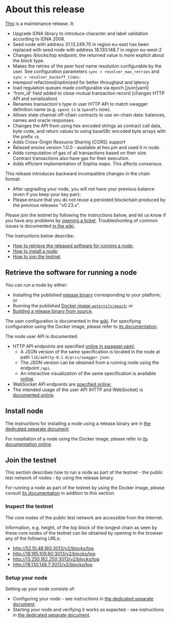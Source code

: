 # About this release

[This][this-release] is a maintenance release.
It:
* Upgrade IDNA library to introduce character and label validation according to IDNA 2008.
* Seed node with address 31.13.249.70 in region eu-east has been replaced with seed node with address 18.130.148.7 in region eu-west-2
* Changes /blocks/top endpoint, the returned value is more explicit about the block type.
* Makes the retries of the peer host name resolution configurable by the user. See configuration parameters `sync > resolver_max_retries` and `sync > resolver_backoff_times`.
* mempool refactored/optimized for better throughput and latency
* load regulation queues made configurable via epoch.[json|yaml]
* 'from_id' field added to close-mutual transaction record
  (changes HTTP API and serialization)
* Renames transaction's type in user HTTP API to match swagger definition name (e.g. `spend_tx` is `SpendTx` now).
* Allows state channel off-chain contracts to use on-chain data: balances,
  names and oracle responses.
* Changes the API from using hex encoded strings as contract call data, byte code, and return values to using base58c encoded byte arrays with the prefix `cb_`
* Adds Cross-Origin Resource Sharing (CORS) support
* Relased enoise version 1.0.0 - available at hex.pm and used it in node.
* Adds computation of gas of all transactions based on their size. Contract transactions also have gas for their execution.
* Adds efficient implementation of Sophia maps. This affects consensus.

[this-release]: https://github.com/aeternity/epoch/releases/tag/v0.24.0

This release introduces backward incompatible changes in the chain format:
* After upgrading your node, you will not have your previous balance (even if you keep your key pair);
* Please ensure that you do not reuse a persisted blockchain produced by the previous releases "v0.23.x".

Please join the testnet by following the instructions below, and let us know if you have any problems by [opening a ticket](https://github.com/aeternity/epoch/issues).
Troubleshooting of common issues is documented [in the wiki](https://github.com/aeternity/epoch/wiki/Troubleshooting).

The instructions below describe:
* [How to retrieve the released software for running a node](#retrieve-the-software-for-running-a-node);
* [How to install a node](#install-node);
* [How to join the testnet](#join-the-testnet).

## Retrieve the software for running a node

You can run a node by either:
* Installing the published [release binary][this-release] corresponding to your platform; or
* Running the published [Docker image `aeternity/epoch`][docker]; or
* [Building a release binary from source][build].

[docker]: https://github.com/aeternity/epoch/blob/v0.24.0/docs/docker.md
[build]: https://github.com/aeternity/epoch/blob/v0.24.0/docs/build.md

The user configuration is documented in the [wiki](https://github.com/aeternity/epoch/wiki/User-provided-configuration).
For specifying configuration using the Docker image, please refer to [its documentation][docker].

The node user API is documented:
* HTTP API endpoints are specified [online in swagger.yaml][swagger-yaml];
  * A JSON version of the same specification is located in the node at path `lib/aehttp-0.1.0/priv/swagger.json`.
  * The JSON version can be obtained from a running node using the endpoint `/api`.
  * An interactive visualization of the same specification is available [online][swagger-ui].
* WebSocket API endpoints are [specified online][api-doc];
* The intended usage of the user API (HTTP and WebSocket) is [documented online][api-doc].

[swagger-yaml]: https://github.com/aeternity/epoch/blob/v0.24.0/config/swagger.yaml
[swagger-ui]: https://aeternity.github.io/epoch-api-docs/?config=https://raw.githubusercontent.com/aeternity/epoch/v0.24.0/apps/aehttp/priv/swagger.json
[api-doc]: https://github.com/aeternity/protocol/blob/epoch-v0.24.0/epoch/api/README.md

## Install node

The instructions for installing a node using a release binary are in [the dedicated separate document](../../docs/installation.md).

For installation of a node using the Docker image, please refer to [its documentation online][docker].

## Join the testnet

This section describes how to run a node as part of the testnet - the public test network of nodes - by using the release binary.

For running a node as part of the testnet by using the Docker image, please consult [its documentation][docker] in addition to this section.

### Inspect the testnet

The core nodes of the public test network are accessible from the Internet.

Information, e.g. height, of the top block of the longest chain as seen by these core nodes of the testnet can be obtained by opening in the browser any of the following URLs:
* http://52.10.46.160:3013/v2/blocks/top
* http://18.195.109.60:3013/v2/blocks/top
* http://13.250.162.250:3013/v2/blocks/top
* http://18.130.148.7:3013/v2/blocks/top

### Setup your node

Setting up your node consists of:
* Configuring your node - see instructions in [the dedicated separate document](../../docs/configuration.md);
* Starting your node and verifying it works as expected - see instructions in [the dedicated separate document](../../docs/operation.md).
